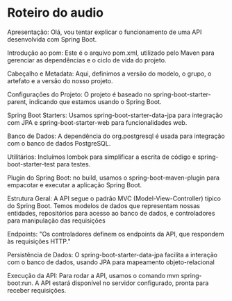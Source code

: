 # Roteiro do audio
Apresentação:
Olá, vou tentar explicar o funcionamento de uma API desenvolvida com Spring Boot.

Introdução ao pom:
Este é o arquivo pom.xml, utilizado pelo Maven para gerenciar as dependências e o ciclo de vida do projeto.

Cabeçalho e Metadata:
Aqui, definimos a versão do modelo, o grupo, o artefato e a versão do nosso projeto.

Configurações do Projeto:
O projeto é baseado no spring-boot-starter-parent, indicando que estamos usando o Spring Boot.

Spring Boot Starters:
Usamos spring-boot-starter-data-jpa para integração com JPA e spring-boot-starter-web para funcionalidades web.

Banco de Dados:
A dependência do org.postgresql é usada para integração com o banco de dados PostgreSQL.

Utilitários:
Incluímos lombok para simplificar a escrita de código e spring-boot-starter-test para testes.

Plugin do Spring Boot:
no build, usamos o spring-boot-maven-plugin para empacotar e executar a aplicação Spring Boot.

Estrutura Geral:
A API segue o padrão MVC (Model-View-Controller) típico do Spring Boot. Temos modelos de dados que representam nossas entidades, repositórios para acesso ao banco de dados, e controladores para manipulação das requisições

Endpoints:
"Os controladores definem os endpoints da API, que respondem às requisições HTTP."

Persistência de Dados:
 O spring-boot-starter-data-jpa facilita a interação com o banco de dados, usando JPA para mapeamento objeto-relacional

Execução da API:
Para rodar a API, usamos o comando mvn spring-boot:run. A API estará disponível no servidor configurado, pronta para receber requisições.
